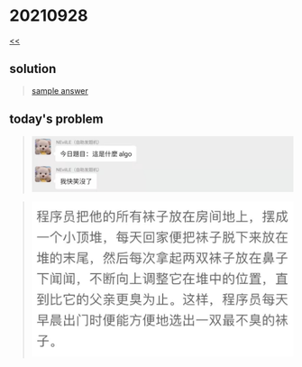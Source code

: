 # 20210928

[<<](../README.md)

## solution

>[sample answer](./solution_0.md)

## today's problem

>![](./img_0.jpg)

>![](./img_1.jpg)